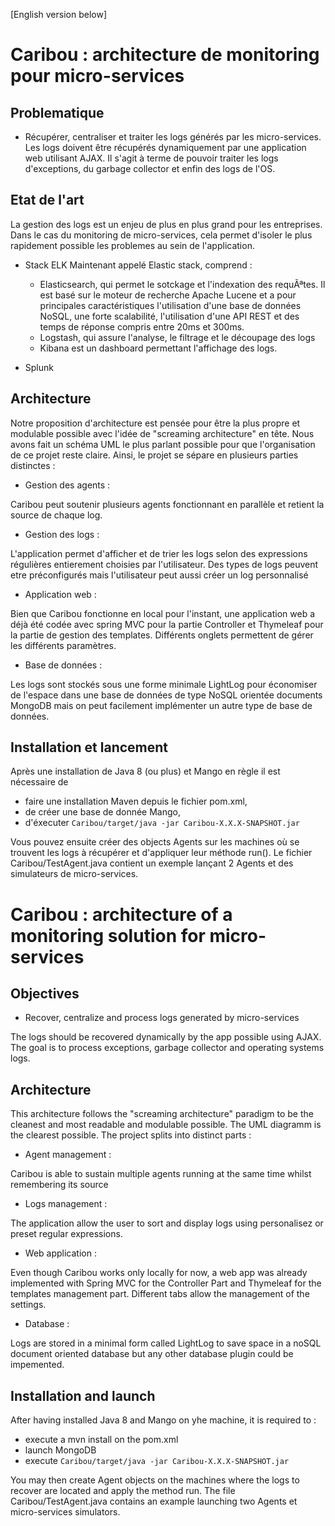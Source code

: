 [English version below]

# Caribou : architecture de monitoring pour micro-services 

## Problematique

* Récupérer, centraliser et traiter les logs générés par les micro-services.
Les logs doivent être récupérés dynamiquement par une application web utilisant AJAX. Il s'agit à terme de pouvoir traiter les logs d'exceptions, du garbage collector et enfin des logs de l'OS.


## Etat de l'art

La gestion des logs est un enjeu de plus en plus grand pour les entreprises. Dans le cas du monitoring de micro-services, cela permet d'isoler le plus rapidement possible les problemes au sein de l'application. 

* Stack ELK
  Maintenant appelé Elastic stack, comprend :
  * Elasticsearch, qui permet le sotckage  et l'indexation des requÃªtes. Il est basé sur le moteur de recherche Apache Lucene et a pour principales caractéristiques l'utilisation d'une base de données NoSQL, une forte scalabilité, l'utilisation d'une API REST et des temps de réponse compris entre 20ms et 300ms.
  * Logstash, qui assure l'analyse, le filtrage et le découpage des logs
  * Kibana est un dashboard permettant l'affichage des logs. 

* Splunk




## Architecture

Notre proposition d'architecture est pensée pour être la plus propre et modulable possible avec l'idée de "screaming architecture" en tête. Nous avons fait un schéma UML le plus parlant possible pour que l'organisation de ce projet reste claire. Ainsi, le projet se sépare en plusieurs parties distinctes :

* Gestion des agents :

Caribou peut soutenir plusieurs agents fonctionnant en parallèle et retient la source de chaque log.

* Gestion des logs :

L'application permet d'afficher et de trier les logs selon des expressions régulières entierement choisies par l'utilisateur. Des types de logs peuvent etre préconfigurés mais l'utilisateur peut aussi créer un log personnalisé

* Application web :

Bien que Caribou fonctionne en local pour l'instant, une application web a déjà été codée avec spring MVC pour la partie Controller et Thymeleaf pour la partie de gestion des templates. Différents onglets permettent de gérer les différents paramètres.

* Base de données : 

Les logs sont stockés sous une forme minimale LightLog pour économiser de l'espace dans une base de données de type NoSQL orientée documents MongoDB mais on peut facilement implémenter un autre type de base de données.

## Installation et lancement

Après une installation de Java 8 (ou plus) et Mango en règle il est nécessaire de 
* faire une installation Maven depuis le fichier pom.xml, 
* de créer une base de donnée Mango,
* d'éxecuter `Caribou/target/java -jar Caribou-X.X.X-SNAPSHOT.jar`

Vous pouvez ensuite créer des objects Agents sur les machines où se trouvent les logs à récupérer et d'appliquer leur méthode run(). Le fichier Caribou/TestAgent.java contient un exemple lançant 2 Agents et des simulateurs de micro-services.

# Caribou : architecture of a monitoring solution for micro-services 

## Objectives

* Recover, centralize and process logs generated by micro-services

The logs should be recovered dynamically by the app possible using AJAX. The goal is to process exceptions, garbage collector and operating systems logs.


## Architecture

This architecture follows the "screaming architecture" paradigm to be the cleanest and most readable and modulable possible. The UML diagramm is the clearest possible.
The project splits into distinct parts :

* Agent management :

Caribou is able to sustain multiple agents running at the same time whilst remembering its source

* Logs management :

The application allow the user to sort and display logs using personalisez or preset regular expressions.

* Web application  :

Even though Caribou works only locally for now, a web app was already implemented with Spring MVC for the Controller Part and Thymeleaf for the templates management part. Different tabs allow the management of the settings.

* Database : 

Logs are stored in a minimal form called LightLog to save space in a noSQL document oriented database but any other database plugin could be impemented.

## Installation and launch

After having installed Java 8 and Mango on yhe machine, it is required to :
* execute a mvn install on the pom.xml
* launch MongoDB
* execute `Caribou/target/java -jar Caribou-X.X.X-SNAPSHOT.jar`

You may then create Agent objects on the machines where the logs to recover are located and apply the method run. The file Caribou/TestAgent.java contains an example launching two Agents et micro-services simulators.



